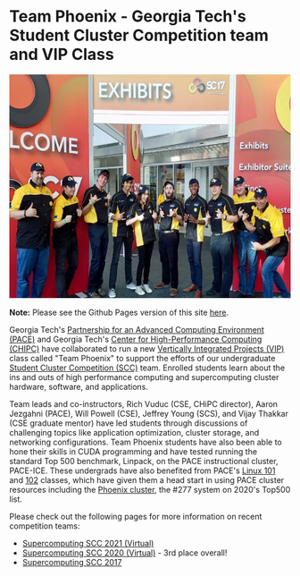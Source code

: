 # Team Phoenix - Georgia Tech's Student Cluster Competition team and VIP Class

<p class="aligncenter">
    <img alt="2017 Team Phoenix" width="600" height="400" src="docs/img/2017/gt_student_cluster_competition_team_2017.jpg">
</p>

**Note:** Please see the Github Pages version of this site [here](https://gt-chipc.github.io/gt-student-cluster-competition/).

Georgia Tech's [Partnership for an Advanced Computing Environment (PACE)](https://pace.gatech.edu) and Georgia Tech's [Center for High-Performance Computing (CHIPC)](http://chipc.gatech.edu/) have collaborated to run a new [Vertically Integrated Projects (VIP)](https://vip.gatech.edu/) class called "Team Phoenix" to support the efforts of our undergraduate [Student Cluster Competition (SCC)](https://studentclustercompetition.us/) team. Enrolled students learn about the ins and outs of high performance computing and supercomputing cluster hardware, software, and applications. 

Team leads and co-instructors, Rich Vuduc (CSE, CHiPC director), Aaron Jezgahni (PACE), Will Powell (CSE), Jeffrey Young (SCS), and Vijay Thakkar (CSE graduate mentor) 
have led students through discussions of challenging topics like application optimization, cluster storage, and networking configurations. Team Phoenix students have 
also been able to hone their skills in CUDA programming and have tested running the standard Top 500 benchmark, Linpack, on the PACE instructional cluster, PACE-ICE. 
These undergrads have also benefited from PACE's [Linux 101](https://pace.gatech.edu/linux-101) and [102](https://pace.gatech.edu/linux-102) classes, which have given 
them a head start in using PACE cluster resources including the [Phoenix cluster](http://docs.pace.gatech.edu/phoenix_cluster/gettingstarted_phnx/), the #277 system on 2020's Top500 list.

Please check out the following pages for more information on recent competition teams:
* [Supercomputing SCC 2021 (Virtual)](docs/supercomputing-scc-2021.md)
* [Supercomputing SCC 2020 (Virtual)](docs/supercomputing-scc-2020.md) - 3rd place overall!
* [Supercomputing SCC 2017](docs/supercomputing-scc-2017.md)
